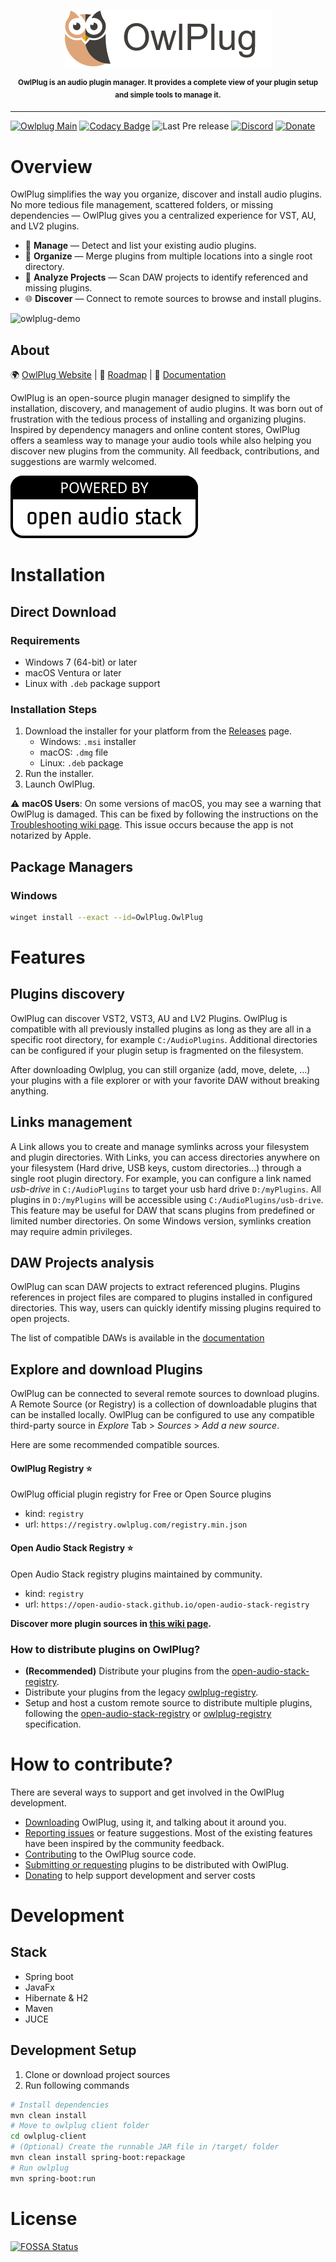  
<p align="center">
<img src="doc/owlplug-logo.png">
</p>
<p align="center">
<sup>
<b>OwlPlug is an audio plugin manager. It provides a complete view of your plugin setup and simple tools to manage it.</b>
</sup>
</p>

---

[![Owlplug Main](https://github.com/DropSnorz/OwlPlug/actions/workflows/main.yml/badge.svg)](https://github.com/DropSnorz/OwlPlug/actions/workflows/main.yml)
[![Codacy Badge](https://api.codacy.com/project/badge/Grade/e6b8ee875daa4f74b5bf1cc8fee6df63)](https://www.codacy.com?utm_source=github.com&amp;utm_medium=referral&amp;utm_content=DropSnorz/OwlPlug&amp;utm_campaign=Badge_Grade_Dashboard)
![Last Pre release](https://img.shields.io/github/release-date/dropsnorz/owlplug.svg)
[![Discord](https://img.shields.io/badge/chat-on%20discord-%237289DA.svg)](https://discord.gg/nEdHAMB)
[![Donate](https://img.shields.io/badge/donate-%E2%99%A5-%23253b80)](https://www.paypal.com/donate?hosted_button_id=7MJGDTQXAPJ22)


# Overview

OwlPlug simplifies the way you organize, discover and install audio plugins. No more tedious file management, scattered folders, or missing dependencies — OwlPlug gives you a centralized experience for VST, AU, and LV2 plugins.

- 🔎 **Manage** — Detect and list your existing audio plugins.
- 🔗 **Organize** — Merge plugins from multiple locations into a single root directory.
- 📂 **Analyze Projects** — Scan DAW projects to identify referenced and missing plugins.
- 🌐 **Discover** — Connect to remote sources to browse and install plugins.

![owlplug-demo](https://dropsnorz.com/projects/owlplug/owlplug.gif)

## About

:earth_africa: [OwlPlug Website](https://owlplug.com) | :pushpin: [Roadmap](https://owlplug.com/roadmap) | :page_facing_up: [Documentation](https://github.com/Dropsnorz/OwlPlug/wiki)

OwlPlug is an open-source plugin manager designed to simplify the installation, discovery, and management of audio plugins.
It was born out of frustration with the tedious process of installing and organizing plugins. Inspired by dependency managers and online content stores, OwlPlug offers a seamless way to manage your audio tools while also helping you discover new plugins from the community.
All feedback, contributions, and suggestions are warmly welcomed.

[![Powered by Open Audio Stack](./owlplug-client/src/main/resources/media/powered-by-open-audio-stack.svg)](https://github.com/open-audio-stack)

# Installation

## Direct Download

### Requirements
- Windows 7 (64-bit) or later
- macOS Ventura or later
- Linux with `.deb` package support

### Installation Steps
1. Download the installer for your platform from the [Releases](http://github.com/dropsnorz/owlplug/releases) page.
   - Windows: `.msi` installer
   - macOS: `.dmg` file
   - Linux: `.deb` package
2. Run the installer.
3. Launch OwlPlug.

⚠️ **macOS Users**: On some versions of macOS, you may see a warning that OwlPlug is damaged. This can be fixed by following the instructions on the [Troubleshooting wiki page](https://github.com/DropSnorz/OwlPlug/wiki/Troubleshooting). This issue occurs because the app is not notarized by Apple.

## Package Managers

### Windows

```sh
winget install --exact --id=OwlPlug.OwlPlug
```

# Features

## Plugins discovery

OwlPlug can discover VST2, VST3, AU and LV2 Plugins. OwlPlug is compatible with all previously installed plugins as long as they are all in a specific root directory, for example `C:/AudioPlugins`. Additional directories can be configured if your plugin setup is fragmented on the filesystem.

After downloading Owlplug, you can still organize (add, move, delete, ...) your plugins with a file explorer or with your favorite DAW without breaking anything.  

## Links management

A Link allows you to create and manage symlinks across your filesystem and plugin directories. With Links, you can access directories anywhere on your filesystem (Hard drive, USB keys, custom directories...) through a single root plugin directory. For example, you can configure a link named *usb-drive* in `C:/AudioPlugins` to target your usb hard drive `D:/myPlugins`. All plugins in `D:/myPlugins` will be accessible using `C:/AudioPlugins/usb-drive`. This feature may be useful for DAW that scans plugins from predefined or limited number directories. On some Windows version, symlinks creation may require admin privileges.

## DAW Projects analysis

OwlPlug can scan DAW projects to extract referenced plugins. Plugins references in project files are compared to plugins installed in configured directories. This way, users can quickly identify missing plugins required to open projects.

The list of compatible DAWs is available in the [documentation](https://github.com/DropSnorz/OwlPlug/wiki/Projects-and-DAW-Support)

## Explore and download Plugins

OwlPlug can be connected to several remote sources to download plugins. A Remote Source (or Registry) is a collection of downloadable plugins that can be installed locally. OwlPlug can be configured to use any compatible third-party source in *Explore* Tab > *Sources* > *Add a new source*.

Here are some recommended compatible sources.

#### OwlPlug Registry ⭐ 

OwlPlug official plugin registry for Free or Open Source plugins
* kind: `registry`
* url: `https://registry.owlplug.com/registry.min.json`

#### Open Audio Stack Registry ⭐ 

Open Audio Stack registry plugins maintained by community.
* kind: `registry`
* url: `https://open-audio-stack.github.io/open-audio-stack-registry` 

**Discover more plugin sources in [this wiki page](https://github.com/DropSnorz/OwlPlug/wiki/Remote-plugin-sources).**

### How to distribute plugins on OwlPlug?

* **(Recommended)** Distribute your plugins from the [open-audio-stack-registry](https://github.com/open-audio-stack/open-audio-stack-registry).
* Distribute your plugins from the legacy [owlplug-registry](https://github.com/OwlPlug/owlplug-registry).
* Setup and host a custom remote source to distribute multiple plugins, following the [open-audio-stack-registry](https://github.com/open-audio-stack/open-audio-stack-registry) or [owlplug-registry](https://github.com/OwlPlug/owlplug-registry) specification.

# How to contribute?

There are several ways to support and get involved in the OwlPlug development.
* [Downloading](https://github.com/DropSnorz/OwlPlug/releases) OwlPlug, using it, and talking about it around you.
* [Reporting issues](https://github.com/DropSnorz/OwlPlug/issues) or feature suggestions. Most of the existing features have been inspired by the community feedback.
* [Contributing](https://github.com/DropSnorz/OwlPlug) to the OwlPlug source code.
* [Submitting or requesting](https://github.com/OwlPlug/owlplug-registry) plugins to be distributed with OwlPlug.
* [Donating](https://www.paypal.com/donate?hosted_button_id=7MJGDTQXAPJ22) to help support development and server costs

# Development

## Stack

* Spring boot
* JavaFx
* Hibernate & H2
* Maven
* JUCE


## Development Setup

1. Clone or download project sources
2. Run following commands
```sh
# Install dependencies
mvn clean install
# Move to owlplug client folder
cd owlplug-client
# (Optional) Create the runnable JAR file in /target/ folder
mvn clean install spring-boot:repackage
# Run owlplug
mvn spring-boot:run
```

# License

[![FOSSA Status](https://app.fossa.com/api/projects/git%2Bgithub.com%2FDropSnorz%2FOwlPlug.svg?type=large)](https://app.fossa.com/projects/git%2Bgithub.com%2FDropSnorz%2FOwlPlug?ref=badge_large)

